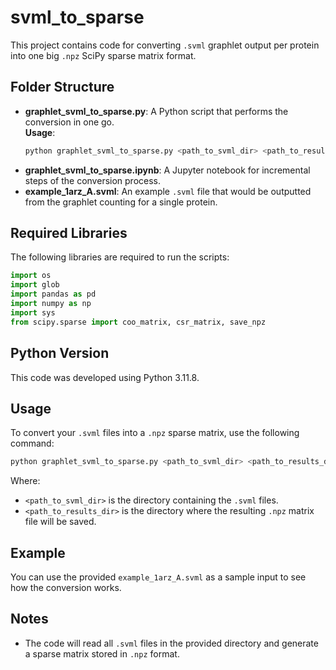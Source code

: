 
# svml_to_sparse

This project contains code for converting `.svml` graphlet output per protein into one big `.npz` SciPy sparse matrix format.

## Folder Structure

- **graphlet_svml_to_sparse.py**: A Python script that performs the conversion in one go.  
  **Usage**:  
  ```bash
  python graphlet_svml_to_sparse.py <path_to_svml_dir> <path_to_results_dir>
  ```
- **graphlet_svml_to_sparse.ipynb**: A Jupyter notebook for incremental steps of the conversion process.
- **example_1arz_A.svml**: An example `.svml` file that would be outputted from the graphlet counting for a single protein.

## Required Libraries

The following libraries are required to run the scripts:

```python
import os
import glob
import pandas as pd
import numpy as np
import sys
from scipy.sparse import coo_matrix, csr_matrix, save_npz
```

## Python Version

This code was developed using Python 3.11.8.

## Usage

To convert your `.svml` files into a `.npz` sparse matrix, use the following command:

```bash
python graphlet_svml_to_sparse.py <path_to_svml_dir> <path_to_results_dir>
```

Where:
- `<path_to_svml_dir>` is the directory containing the `.svml` files.
- `<path_to_results_dir>` is the directory where the resulting `.npz` matrix file will be saved.

## Example

You can use the provided `example_1arz_A.svml` as a sample input to see how the conversion works.

## Notes

- The code will read all `.svml` files in the provided directory and generate a sparse matrix stored in `.npz` format.
